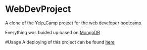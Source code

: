 # WebDevProject
A clone of the Yelp_Camp project for the web developer bootcamp.

Everything was buided up based on [MongoDB](https://www.mongodb.com/)


#Usage
A deploying of this project can be found [here](https://stark-temple-40393.herokuapp.com/campgrounds)
